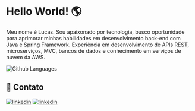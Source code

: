 # Hello World! 🌎

Meu nome é Lucas. Sou apaixonado por tecnologia, busco oportunidade para aprimorar minhas habilidades em desenvolvimento back-end com Java e Spring Framework. Experiência em desenvolvimento de APIs REST, microserviços, MVC, bancos de dados e conhecimento em serviços de nuvem da AWS.

![Github Languages](https://github-readme-stats.vercel.app/api/top-langs/?username=lucasbarbosaalves&layout=compact&count_private=true)

## 🔗 Contato

[![linkedin](https://img.shields.io/badge/linkedin-FFF?style=for-the-badge&logo=linkedin&logoColor=blue)](https://www.linkedin.com/in/lucasbarbosaalves)
[![linkedin](https://img.shields.io/badge/email-FFF?style=for-the-badge&logo=gmail&logoColor=red)](mailTo:lkab05@hotmail.com)


